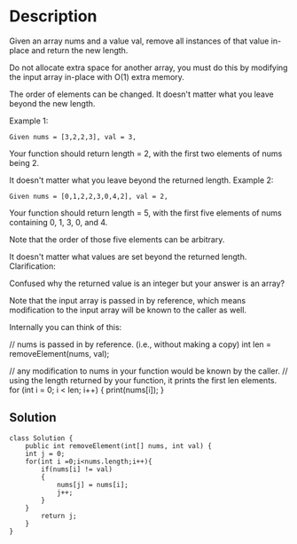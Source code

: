 # Description

Given an array nums and a value val, remove all instances of that value in-place and return the new length.

Do not allocate extra space for another array, you must do this by modifying the input array in-place with O(1) extra memory.

The order of elements can be changed. It doesn't matter what you leave beyond the new length.

Example 1:
```
Given nums = [3,2,2,3], val = 3,
```
Your function should return length = 2, with the first two elements of nums being 2.

It doesn't matter what you leave beyond the returned length.
Example 2:
```
Given nums = [0,1,2,2,3,0,4,2], val = 2,
```
Your function should return length = 5, with the first five elements of nums containing 0, 1, 3, 0, and 4.

Note that the order of those five elements can be arbitrary.

It doesn't matter what values are set beyond the returned length.
Clarification:

Confused why the returned value is an integer but your answer is an array?

Note that the input array is passed in by reference, which means modification to the input array will be known to the caller as well.

Internally you can think of this:

// nums is passed in by reference. (i.e., without making a copy)
int len = removeElement(nums, val);

// any modification to nums in your function would be known by the caller.
// using the length returned by your function, it prints the first len elements.
for (int i = 0; i < len; i++) {
    print(nums[i]);
}

## Solution

```
class Solution {
    public int removeElement(int[] nums, int val) {
    int j = 0;
    for(int i =0;i<nums.length;i++){
        if(nums[i] != val)
        {
            nums[j] = nums[i];
            j++;
        }
    }
        return j;
    }
}
```
